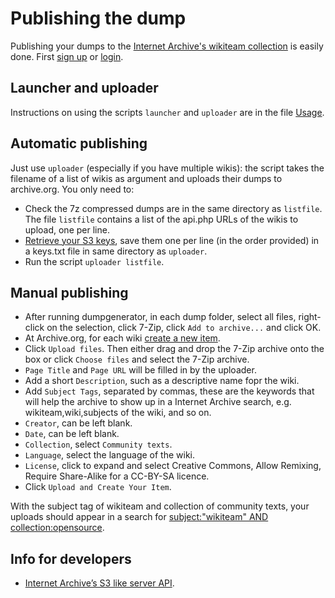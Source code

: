 # Publishing the dump

Publishing your dumps to the [Internet Archive's wikiteam collection](https://archive.org/details/wikiteam) is easily done. First [sign up](https://archive.org/account/signup) or [login](http://archive.org/account/login.php).

## Launcher and uploader

Instructions on using the scripts `launcher` and `uploader` are in the file [Usage](./USAGE.md).

## Automatic publishing

Just use `uploader` (especially if you have multiple wikis): the script takes the filename of a list of wikis as argument and uploads their dumps to archive.org. You only need to:

* Check the 7z compressed dumps are in the same directory as `listfile`. The file `listfile` contains a list of the api.php URLs of the wikis to upload, one per line.
* [Retrieve your S3 keys](http://www.archive.org/account/s3.php), save them one per line (in the order provided) in a keys.txt file in same directory as `uploader`.
* Run the script `uploader listfile`.

## Manual publishing

* After running dumpgenerator, in each dump folder, select all files, right-click on the selection, click 7-Zip, click `Add to archive...` and click OK.
* At Archive.org, for each wiki [create a new item](http://archive.org/create/).
* Click `Upload files`. Then either drag and drop the 7-Zip archive onto the box or click `Choose files` and select the 7-Zip archive.
* `Page Title` and `Page URL` will be filled in by the uploader.
* Add a short `Description`, such as a descriptive name fopr the wiki.
* Add `Subject Tags`, separated by commas, these are the keywords that will help the archive to show up in a Internet Archive search, e.g. wikiteam,wiki,subjects of the wiki, and so on.
* `Creator`, can be left blank.
* `Date`, can be left blank.
* `Collection`, select `Community texts`.
* `Language`, select the language of the wiki.
* `License`, click to expand and select Creative Commons, Allow Remixing, Require Share-Alike for a CC-BY-SA licence.
* Click `Upload and Create Your Item`.

With the subject tag of wikiteam and collection of community texts, your uploads should appear in a search for [subject:"wikiteam" AND collection:opensource](https://archive.org/search?query=subject%3A%22wikiteam%22+AND+collection%3Aopensource).

## Info for developers

- [Internet Archive’s S3 like server API](https://archive.org/developers/ias3.html).
